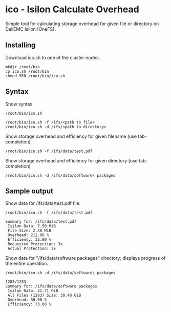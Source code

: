 # ico - Isilon Calculate Overhead

Simple tool for calculating storage overhead for given file or directory on DellEMC Isilon (OneFS).

## Installing

Download ico.sh to one of the cluster nodes.
```
mkdir /root/bin
cp ico.sh /root/bin
chmod 550 /root/bin/ico.sh
```

## Syntax

Show syntax

```
/root/bin/ico.sh
```
```
/root/bin/ico.sh -f /ifs/<path to file>
/root/bin/ico.sh -d /ifs/<path to directory>
```

Show storage overhead and efficiency for given filename (use tab-completion)

```
/root/bin/ico.sh -f /ifs/data/test.pdf
```

Show storage overhead and efficiency for given directory (use tab-completion)

```
/root/bin/ico.sh -d /ifs/data/software\ packages
```

## Sample output

Show data for /ifs/data/test.pdf file.
```
/root/bin/ico.sh -f /ifs/data/test.pdf
```
```
Summary for: /ifs/data/test.pdf
 Isilon Data: 7.50 MiB
 File Size: 2.40 MiB
 Overhead: 212.00 %
 Efficiency: 32.00 %
 Requested Protection: 3x
 Actual Protection: 3x
```

Show data for "/ifs/data/software packages" directory; displays progress of the entire operation.

```
/root/bin/ico.sh -d /ifs/data/software\ packages
```
```
1283/1283
Summary for: /ifs/data/software packages
 Isilon Data: 41.71 GiB
 All Files (1283) Size: 30.48 GiB
 Overhead: 36.00 %
 Efficiency: 73.00 %
```

